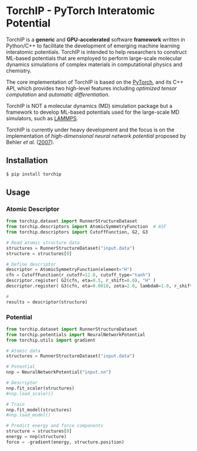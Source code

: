<!-- # TorchIP - A Framework for Machine Learning Interatomic Potential Development -->
# TorchIP - PyTorch Interatomic Potential

<!-- 
╭━━━━╮╱╱╱╱╱╱╭╮╱╭━━┳━━━╮ \
┃╭╮╭╮┃╱╱╱╱╱╱┃┃╱╰┫┣┫╭━╮┃ \
╰╯┃┃┣┻━┳━┳━━┫╰━╮┃┃┃╰━╯┃ \
╱╱┃┃┃╭╮┃╭┫╭━┫╭╮┃┃┃┃╭━━╯ \
╱╱┃┃┃╰╯┃┃┃╰━┫┃┃┣┫┣┫┃    \
╱╱╰╯╰━━┻╯╰━━┻╯╰┻━━┻╯    
 -->

<!-- <img src="./docs/images/logo.png" alt="NNP" width="300"/> -->

<!-- ## What is it? -->
TorchIP is a __generic__ and __GPU-accelerated__ software __framework__ written in Python/C++ to facilitate the development of emerging machine learning interatomic potentials. 
TorchIP is intended to help researchers to construct ML-based potentials that are employed to perform large-scale molecular dynamics simulations of complex materials in computational physics and chemistry.

The core implementation of TorchIP is based on the [PyTorch](https://github.com/pytorch/pytorch), and its C++ API, which provides two high-level features including _optimized tensor computation_ and _automatic differentiation_.

<!--  -->
TorchIP is NOT a molecular dynamics (MD) simulation package but a framework to develop ML-based potentials used for the large-scale MD simulators, such as [LAMMPS](https://github.com/lammps/lammps).

<!--  -->
TorchIP is currently under heavy development and the focus is on the implementation of _high-dimensional neural network potential_ proposed by Behler _et al._ ([2007](https://journals.aps.org/prl/abstract/10.1103/PhysRevLett.98.146401)).

## Installation
```bash
$ pip install torchip
```

## Usage
### Atomic Descriptor
```python
from torchip.dataset import RunnerStructureDataset
from torchip.descriptors import AtomicSymmetryFunction  # ASF
from torchip.descriptors import CutoffFunction, G2, G3

# Read atomic structure data
structures = RunnerStructureDataset("input.data")
structure = structures[0]

# Define descriptor
descriptor = AtomicSymmetryFunction(element="H")
cfn = CutoffFunction(r_cutoff=12.0, cutoff_type="tanh")
descriptor.register( G2(cfn, eta=0.5, r_shift=0.0), "H" )
descriptor.register( G3(cfn, eta=0.0010, zeta=2.0, lambda0=1.0, r_shift=12.0), "H", "O" )

# 
results = descriptor(structure)
```

### Potential
```python
from torchip.dataset import RunnerStructureDataset
from torchip.potentials import NeuralNetworkPotential
from torchip.utils import gradient

# Atomic data
structures = RunnerStructureDataset("input.data")

# Potential
nnp = NeuralNetworkPotential("input.nn")

# Descriptor
nnp.fit_scaler(structures)
#nnp.load_scaler()

# Train 
nnp.fit_model(structures)
#nnp.load_model()

# Predict energy and force components
structure = structures[0]
energy = nnp(structure)
force = -gradient(energy, structure.position)
```



